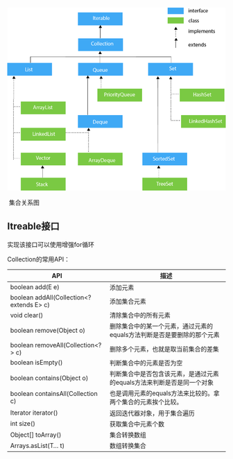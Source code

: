 ![](..\images\68747470733a2f2f67756964652d626c6f672d696d616765732e6f73732d636e2d7368656e7a68656e2e616c6979756e63732e636f6d2f736f757263652d636f64652f647562626f2f6a6176612d636f6c6c656374696f6e2d6869657261726.png)

​																	集合关系图

## Itreable接口 

实现该接口可以使用增强for循环

Collection的常用API：

| API                                       | 描述                                                         |
| ----------------------------------------- | ------------------------------------------------------------ |
| boolean add(E e)                          | 添加元素                                                     |
| boolean addAll(Collection<? extends E> c) | 添加集合元素                                                 |
| void clear()                              | 清除集合中的所有元素                                         |
| boolean remove(Object o)                  | 删除集合中的某一个元素，通过元素的equals方法判断是否是要删除的那个元素 |
| boolean removeAll(Collection<?> c)        | 删除多个元素，也就是取当前集合的差集                         |
| boolean isEmpty()                         | 判断集合中的元素是否为空                                     |
| boolean contains(Object o)                | 判断集合中是否包含该元素，是通过元素的equals方法来判断是否是同一个对象 |
| boolean containsAll(Collection c)         | 也是调用元素的equals方法来比较的。拿两个集合的元素挨个比较。 |
| Iterator<E> iterator()                    | 返回迭代器对象，用于集合遍历                                 |
| int size()                                | 获取集合中元素个数                                           |
| Object[] toArray()                        | 集合转换数组                                                 |
| Arrays.asList(T… t)                       | 数组转换集合                                                 |